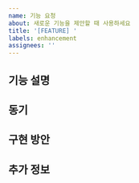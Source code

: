 ```yaml
---
name: 기능 요청
about: 새로운 기능을 제안할 때 사용하세요
title: '[FEATURE] '
labels: enhancement
assignees: ''
---
```


## 기능 설명
<!-- 구현하고 싶은 기능에 대해 설명해주세요 -->

## 동기
<!-- 왜 이 기능이 필요한지 설명해주세요 -->

## 구현 방안
<!-- 어떻게 구현할 것인지 적어주세요 (선택사항) -->

## 추가 정보
<!-- 기타 참고사항이 있다면 적어주세요 -->
